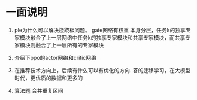 # 一面说明
1. ple为什么可以解决跷跷板问题。
    gate网络有权重
    本身分层，任务k的独享专家模块融合了上一层网络中任务k的独享专家模块和共享专家模块，而共享专家模块则融合了上一层所有的专家模块


2. 介绍下ppo的actor网络和critic网络


3. 在推荐技术方向上，后续有什么可以有优化的方向.
    答的迁移学习，在大模型时代，更优质的数据和更多的
4. 算法题
    合并重复区间
